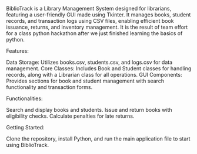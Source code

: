 BiblioTrack is a Library Management System designed for librarians, featuring a user-friendly GUI made using Tkinter. It manages books, student records, and transaction logs using CSV files, enabling efficient book issuance, returns, and inventory management. It is the result of team effort for a class python hackathon after we just finished learning the basics of python. 

Features:

Data Storage: Utilizes books.csv, students.csv, and logs.csv for data management.
Core Classes: Includes Book and Student classes for handling records, along with a Librarian class for all operations.
GUI Components: Provides sections for book and student management with search functionality and transaction forms.

Functionalities:

Search and display books and students.
Issue and return books with eligibility checks.
Calculate penalties for late returns.

Getting Started: 

Clone the repository, install Python, and run the main application file to start using BiblioTrack.
